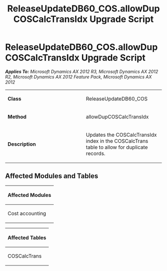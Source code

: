 ﻿---
title: ReleaseUpdateDB60_COS.allowDupCOSCalcTransIdx Upgrade Script
TOCTitle: ReleaseUpdateDB60_COS.allowDupCOSCalcTransIdx Upgrade Script
ms:assetid: 80605a2a-41af-256a-fca3-43b0d029bc1a
ms:mtpsurl: https://msdn.microsoft.com/en-us/library/JJ685901(v=AX.60)
ms:contentKeyID: 49709353
ms.date: 05/18/2015
mtps_version: v=AX.60
---

# ReleaseUpdateDB60\_COS.allowDupCOSCalcTransIdx Upgrade Script 


_**Applies To:** Microsoft Dynamics AX 2012 R3, Microsoft Dynamics AX 2012 R2, Microsoft Dynamics AX 2012 Feature Pack, Microsoft Dynamics AX 2012_

<table>
<colgroup>
<col style="width: 50%" />
<col style="width: 50%" />
</colgroup>
<tbody>
<tr class="odd">
<td><p><strong>Class</strong></p></td>
<td><p>ReleaseUpdateDB60_COS</p></td>
</tr>
<tr class="even">
<td><p><strong>Method</strong></p></td>
<td><p>allowDupCOSCalcTransIdx</p></td>
</tr>
<tr class="odd">
<td><p><strong>Description</strong></p></td>
<td><p>Updates the COSCalcTransIdx index in the COSCalcTrans table to allow for duplicate records.</p></td>
</tr>
</tbody>
</table>


## Affected Modules and Tables

<table>
<colgroup>
<col style="width: 100%" />
</colgroup>
<thead>
<tr class="header">
<th><p>Affected Modules</p></th>
</tr>
</thead>
<tbody>
<tr class="odd">
<td><p>Cost accounting</p></td>
</tr>
</tbody>
</table>


<table>
<colgroup>
<col style="width: 100%" />
</colgroup>
<thead>
<tr class="header">
<th><p>Affected Tables</p></th>
</tr>
</thead>
<tbody>
<tr class="odd">
<td><p>COSCalcTrans</p></td>
</tr>
</tbody>
</table>

  


